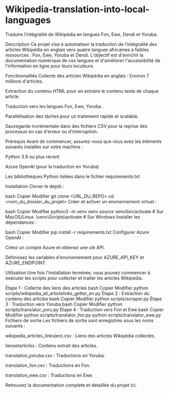 # Wikipedia-translation-into-local-languages
Traduire l’intégralité de Wikipédia en langues Fon, Ewe, Dendi et Yoruba.

Description
Ce projet vise à automatiser la traduction de l'intégralité des articles Wikipédia en anglais vers quatre langues africaines à faibles ressources : Fon, Ewe, Yoruba et Dendi. L'objectif est d'enrichir la documentation numérique de ces langues et d'améliorer l'accessibilité de l'information en ligne pour leurs locuteurs.

Fonctionnalités
Collecte des articles Wikipédia en anglais : Environ 7 millions d'articles.

Extraction du contenu HTML pour en extraire le contenu texte de chaque article.

Traduction vers les langues Fon, Ewe, Yoruba .

Parallélisation des tâches pour un traitement rapide et scalable.

Sauvegarde incrémentale dans des fichiers CSV pour la reprise des processus en cas d'erreur ou d'interruption.

Prérequis
Avant de commencer, assurez-vous que vous avez les éléments suivants installés sur votre machine :

Python 3.9 ou plus récent

Azure OpenAI (pour la traduction en Yoruba)

Les bibliothèques Python listées dans le fichier requirements.txt

Installation
Cloner le dépôt :

bash
Copier
Modifier
git clone <URL_DU_REPO>
cd <nom_du_dossier_du_projet>
Créer et activer un environnement virtuel :

bash
Copier
Modifier
python3 -m venv venv
source venv/bin/activate  # Sur MacOS/Linux
.\venv\Scripts\activate  # Sur Windows
Installer les dépendances :

bash
Copier
Modifier
pip install -r requirements.txt
Configurer Azure OpenAI :

Créez un compte Azure et obtenez une clé API.

Définissez les variables d'environnement pour AZURE_API_KEY et AZURE_ENDPOINT.

Utilisation
Une fois l'installation terminée, vous pouvez commencer à exécuter les scripts pour collecter et traiter les articles Wikipédia.

Étape 1 : Collecte des liens des articles
bash
Copier
Modifier
python scripts/wikipedia_all_articlelinks_getter_en.py
Étape 2 : Extraction du contenu des articles
bash
Copier
Modifier
python scripts/scraper.py
Étape 3 : Traduction vers Yoruba
bash
Copier
Modifier
python scripts/translator_yoru.py
Étape 4 : Traduction vers Fon et Ewe
bash
Copier
Modifier
python scripts/translator_fon.py
python scripts/translator_ewe.py
Fichiers de sortie
Les fichiers de sortie sont enregistrés  sous les noms suivants :

wikipedia_articles_links(en).csv : Liens des articles Wikipédia collectés.

liensetarticles : Contenu extrait des articles.

translation_yoruba.csv : Traductions en Yoruba.

translation_fon.csv : Traductions en Fon.

translation_ewe.csv : Traductions en Ewe.

Retrouvez la documentation complete et detaillée du projet ici:

